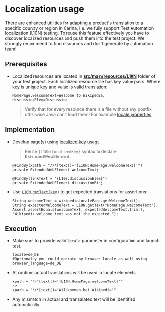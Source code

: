 # Localization usage

There are enhanced utilities for adapting a product's translation to a specific country or region in Carina, i.e. we fully support Test Automation localization (L10N) testing.
To reuse this feature effectively you have to discover localized resources and push them into the test project.
We strongly recommend to find resources and don't generate by automation team!

## Prerequisites

* Localized resources are located in [**src/main/resources/L10N**](https://github.com/qaprosoft/carina-demo/tree/master/src/main/resources/L10N) folder of your test project.
  Each localized resource file has key value pairs. Where key is unique key and value is valid translation:

  ```
  HomePage.welcomeText=Welcome to Wikipedia,
  discussionElem=Discussion
  ```

    > Verify that for every resource there is a file without any postfix otherwise Java can't load them!
      For example [locale.properties](https://github.com/qaprosoft/carina-demo/blob/master/src/main/resources/L10N/locale.properties)

## Implementation

* Develop page(s) using [localized key](https://github.com/qaprosoft/carina-demo/blob/64b63927e8c3a1a76d5e567e28f837be82797d56/src/main/java/com/qaprosoft/carina/demo/gui/pages/localizationSample/WikipediaLocalePage.java#L41) usage.
  > Reuse `{L10N:localizedKey}` syntax to declare ExtendedWebElement.

  ```
  @FindBy(xpath = "//*[text()='{L10N:HomePage.welcomeText}'")
  private ExtendedWebElement welcomeText;

  @FindBy(linkText = "{L10N:discussionElem}")
  private ExtendedWebElement discussionBtn;
  ```

* Use [`L10N.getText(key)`](https://github.com/qaprosoft/carina-demo/blob/64b63927e8c3a1a76d5e567e28f837be82797d56/src/test/java/com/qaprosoft/carina/demo/WebLocalizationSample.java#L53) to get expected translations for assertions:
  ```
  String welcomeText = wikipediaLocalePage.getWelcomeText();
  String expectedWelcomeText = L10N.getText("HomePage.welcomeText");
  Assert.assertEquals(welcomeText, expectedWelcomeText.trim(), "Wikipedia welcome text was not the expected.");
  ```

## Execution

* Make sure to provide valid `locale` parameter in configuration and launch test.
  ```
  locale=de_DE
  #Optionally you could operate by browser locale as well using
  browser_language=de_DE
  ```

* At runtime actual translations will be used to locate elements
  ```
  xpath = "//*[text()='{L10N:HomePage.welcomeText}'"
  ->
  xpath = "//*[text()='Willkommen bei Wikipedia'"
  ```

* Any mismatch in actual and transalated text will be identified automatically. 